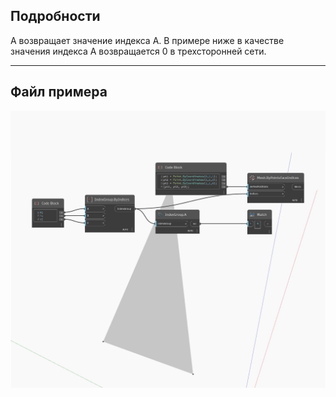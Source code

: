 ## Подробности
A возвращает значение индекса A. В примере ниже в качестве значения индекса A возвращается 0 в трехсторонней сети.
___
## Файл примера

![A](./Autodesk.DesignScript.Geometry.IndexGroup.A_img.jpg)

